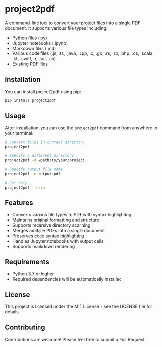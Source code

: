 # project2pdf

A command-line tool to convert your project files into a single PDF document. It supports various file types including:

- Python files (.py)
- Jupyter notebooks (.ipynb)
- Markdown files (.md)
- Various code files (.js, .ts, .java, .cpp, .c, .go, .rs, .rb, .php, .cs, .scala, .kt, .swift, .r, .sql, .sh)
- Existing PDF files

## Installation

You can install project2pdf using pip:

```bash
pip install project2pdf
```

## Usage

After installation, you can use the `project2pdf` command from anywhere in your terminal:

```bash
# Convert files in current directory
project2pdf

# Specify a different directory
project2pdf -d /path/to/your/project

# Specify output file name
project2pdf -o output.pdf

# Get help
project2pdf --help
```

## Features

- Converts various file types to PDF with syntax highlighting
- Maintains original formatting and structure
- Supports recursive directory scanning
- Merges multiple PDFs into a single document
- Preserves code syntax highlighting
- Handles Jupyter notebooks with output cells
- Supports markdown rendering

## Requirements

- Python 3.7 or higher
- Required dependencies will be automatically installed

## License

This project is licensed under the MIT License - see the LICENSE file for details.

## Contributing

Contributions are welcome! Please feel free to submit a Pull Request.
